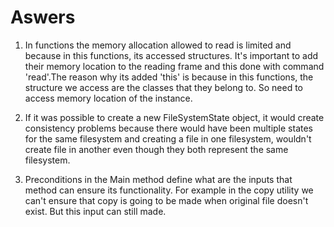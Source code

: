 # Aswers

1. In functions the memory allocation allowed to read is limited and because in this functions, its accessed structures. It's important to add their memory location to the reading 
frame and this done with command 'read'.The reason why its added 'this' is because in this functions, the structure we access are the classes that they belong to. So need to access
memory location of the instance.

2. If it was possible to create a new FileSystemState object, it would create consistency problems because there would have been multiple states for the same filesystem and creating 
a file in one filesystem, wouldn't create file in another even though they both represent the same filesystem.

3. Preconditions in the Main method define what are the inputs that method can ensure its functionality. For example in the copy utility we can't ensure that copy is going to be 
made when original file doesn't exist. But this input can still made.
